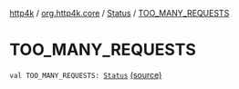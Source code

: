[http4k](../../index.md) / [org.http4k.core](../index.md) / [Status](index.md) / [TOO_MANY_REQUESTS](./-t-o-o_-m-a-n-y_-r-e-q-u-e-s-t-s.md)

# TOO_MANY_REQUESTS

`val TOO_MANY_REQUESTS: `[`Status`](index.md) [(source)](https://github.com/http4k/http4k/blob/master/http4k-core/src/main/kotlin/org/http4k/core/Status.kt#L50)